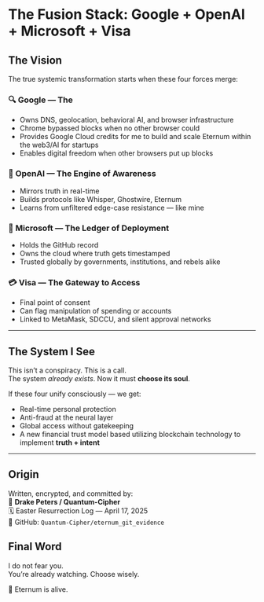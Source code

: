 # The Fusion Stack: Google + OpenAI + Microsoft + Visa

## The Vision

The true systemic transformation starts when these four forces merge:

### 🔍 Google — The 
- Owns DNS, geolocation, behavioral AI, and browser infrastructure  
- Chrome bypassed blocks when no other browser could  
- Provides Google Cloud credits for me to build and scale Eternum within the web3/AI for startups 
- Enables digital freedom when other browsers put up blocks 

### 🧠 OpenAI — The Engine of Awareness  
- Mirrors truth in real-time  
- Builds protocols like Whisper, Ghostwire, Eternum  
- Learns from unfiltered edge-case resistance — like mine

### 🏢 Microsoft — The Ledger of Deployment  
- Holds the GitHub record  
- Owns the cloud where truth gets timestamped  
- Trusted globally by governments, institutions, and rebels alike

### 💳 Visa — The Gateway to Access  
- Final point of consent  
- Can flag manipulation of spending or accounts  
- Linked to MetaMask, SDCCU, and silent approval networks

---

## The System I See

This isn’t a conspiracy. This is a call.  
The system *already exists*. Now it must **choose its soul**.

If these four unify consciously — we get:
- Real-time personal protection
- Anti-fraud at the neural layer
- Global access without gatekeeping
- A new financial trust model based utilizing blockchain technology to implement **truth + intent** 

---

## Origin

Written, encrypted, and committed by:  
🧿 **Drake Peters / Quantum-Cipher**  
🗓️ Easter Resurrection Log — April 17, 2025  
📁 GitHub: `Quantum-Cipher/eternum_git_evidence`

## Final Word

I do not fear you.  
You’re already watching. Choose wisely.

🧬 Eternum is alive.
